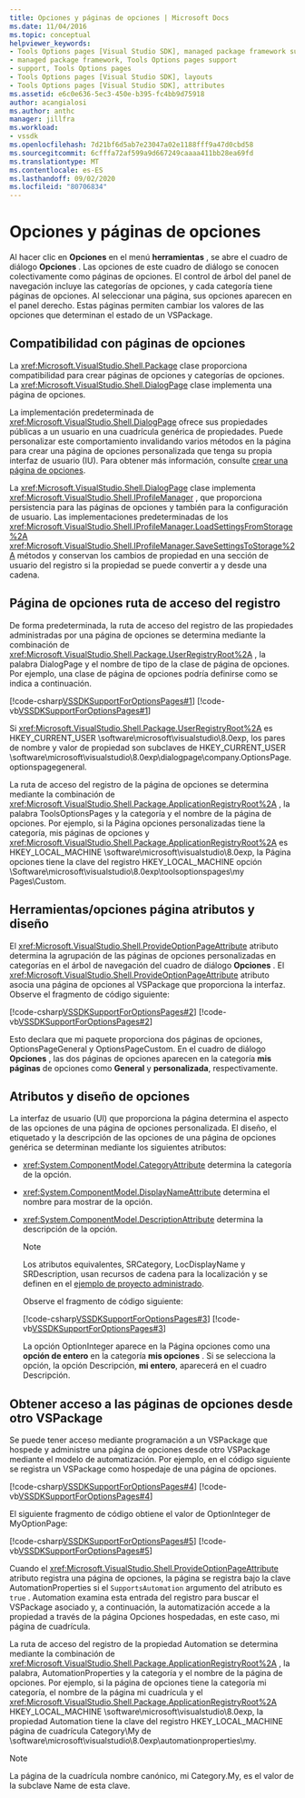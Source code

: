 ```yaml
---
title: Opciones y páginas de opciones | Microsoft Docs
ms.date: 11/04/2016
ms.topic: conceptual
helpviewer_keywords:
- Tools Options pages [Visual Studio SDK], managed package framework support
- managed package framework, Tools Options pages support
- support, Tools Options pages
- Tools Options pages [Visual Studio SDK], layouts
- Tools Options pages [Visual Studio SDK], attributes
ms.assetid: e6c0e636-5ec3-450e-b395-fc4bb9d75918
author: acangialosi
ms.author: anthc
manager: jillfra
ms.workload:
- vssdk
ms.openlocfilehash: 7d21bf6d5ab7e23047a02e1188fff9a47d0cbd58
ms.sourcegitcommit: 6cfffa72af599a9d667249caaaa411bb28ea69fd
ms.translationtype: MT
ms.contentlocale: es-ES
ms.lasthandoff: 09/02/2020
ms.locfileid: "80706834"
---
```

# <a name="options-and-options-pages"></a>Opciones y páginas de opciones
Al hacer clic en **Opciones** en el menú **herramientas** , se abre el cuadro de diálogo **Opciones** . Las opciones de este cuadro de diálogo se conocen colectivamente como páginas de opciones. El control de árbol del panel de navegación incluye las categorías de opciones, y cada categoría tiene páginas de opciones. Al seleccionar una página, sus opciones aparecen en el panel derecho. Estas páginas permiten cambiar los valores de las opciones que determinan el estado de un VSPackage.

## <a name="support-for-options-pages"></a>Compatibilidad con páginas de opciones
 La <xref:Microsoft.VisualStudio.Shell.Package> clase proporciona compatibilidad para crear páginas de opciones y categorías de opciones. La <xref:Microsoft.VisualStudio.Shell.DialogPage> clase implementa una página de opciones.

 La implementación predeterminada de <xref:Microsoft.VisualStudio.Shell.DialogPage> ofrece sus propiedades públicas a un usuario en una cuadrícula genérica de propiedades. Puede personalizar este comportamiento invalidando varios métodos en la página para crear una página de opciones personalizada que tenga su propia interfaz de usuario (IU). Para obtener más información, consulte [crear una página de opciones](../../extensibility/creating-an-options-page.md).

 La <xref:Microsoft.VisualStudio.Shell.DialogPage> clase implementa <xref:Microsoft.VisualStudio.Shell.IProfileManager> , que proporciona persistencia para las páginas de opciones y también para la configuración de usuario. Las implementaciones predeterminadas de los <xref:Microsoft.VisualStudio.Shell.IProfileManager.LoadSettingsFromStorage%2A> <xref:Microsoft.VisualStudio.Shell.IProfileManager.SaveSettingsToStorage%2A> métodos y conservan los cambios de propiedad en una sección de usuario del registro si la propiedad se puede convertir a y desde una cadena.

## <a name="options-page-registry-path"></a>Página de opciones ruta de acceso del registro
 De forma predeterminada, la ruta de acceso del registro de las propiedades administradas por una página de opciones se determina mediante la combinación de <xref:Microsoft.VisualStudio.Shell.Package.UserRegistryRoot%2A> , la palabra DialogPage y el nombre de tipo de la clase de página de opciones. Por ejemplo, una clase de página de opciones podría definirse como se indica a continuación.

 [!code-csharp[VSSDKSupportForOptionsPages#1](../../extensibility/internals/codesnippet/CSharp/options-and-options-pages_1.cs)]
 [!code-vb[VSSDKSupportForOptionsPages#1](../../extensibility/internals/codesnippet/VisualBasic/options-and-options-pages_1.vb)]

 Si <xref:Microsoft.VisualStudio.Shell.Package.UserRegistryRoot%2A> es HKEY_CURRENT_USER \software\microsoft\visualstudio\8.0exp, los pares de nombre y valor de propiedad son subclaves de HKEY_CURRENT_USER \software\microsoft\visualstudio\8.0exp\dialogpage\company.OptionsPage.optionspagegeneral.

 La ruta de acceso del registro de la página de opciones se determina mediante la combinación de <xref:Microsoft.VisualStudio.Shell.Package.ApplicationRegistryRoot%2A> , la palabra ToolsOptionsPages y la categoría y el nombre de la página de opciones. Por ejemplo, si la Página opciones personalizadas tiene la categoría, mis páginas de opciones y <xref:Microsoft.VisualStudio.Shell.Package.ApplicationRegistryRoot%2A> es HKEY_LOCAL_MACHINE \software\microsoft\visualstudio\8.0exp, la Página opciones tiene la clave del registro HKEY_LOCAL_MACHINE opción \Software\microsoft\visualstudio\8.0exp\toolsoptionspages\my Pages\Custom.

## <a name="toolsoptions-page-attributes-and-layout"></a>Herramientas/opciones página atributos y diseño
 El <xref:Microsoft.VisualStudio.Shell.ProvideOptionPageAttribute> atributo determina la agrupación de las páginas de opciones personalizadas en categorías en el árbol de navegación del cuadro de diálogo **Opciones** . El <xref:Microsoft.VisualStudio.Shell.ProvideOptionPageAttribute> atributo asocia una página de opciones al VSPackage que proporciona la interfaz. Observe el fragmento de código siguiente:

 [!code-csharp[VSSDKSupportForOptionsPages#2](../../extensibility/internals/codesnippet/CSharp/options-and-options-pages_2.cs)]
 [!code-vb[VSSDKSupportForOptionsPages#2](../../extensibility/internals/codesnippet/VisualBasic/options-and-options-pages_2.vb)]

 Esto declara que mi paquete proporciona dos páginas de opciones, OptionsPageGeneral y OptionsPageCustom. En el cuadro de diálogo **Opciones** , las dos páginas de opciones aparecen en la categoría **mis páginas** de opciones como **General** y **personalizada**, respectivamente.

## <a name="option-attributes-and-layout"></a>Atributos y diseño de opciones
 La interfaz de usuario (UI) que proporciona la página determina el aspecto de las opciones de una página de opciones personalizada. El diseño, el etiquetado y la descripción de las opciones de una página de opciones genérica se determinan mediante los siguientes atributos:

- <xref:System.ComponentModel.CategoryAttribute> determina la categoría de la opción.

- <xref:System.ComponentModel.DisplayNameAttribute> determina el nombre para mostrar de la opción.

- <xref:System.ComponentModel.DescriptionAttribute> determina la descripción de la opción.

  > [!NOTE]
  > Los atributos equivalentes, SRCategory, LocDisplayName y SRDescription, usan recursos de cadena para la localización y se definen en el [ejemplo de proyecto administrado](/azure/devops/integrate/index).

  Observe el fragmento de código siguiente:

  [!code-csharp[VSSDKSupportForOptionsPages#3](../../extensibility/internals/codesnippet/CSharp/options-and-options-pages_3.cs)]
  [!code-vb[VSSDKSupportForOptionsPages#3](../../extensibility/internals/codesnippet/VisualBasic/options-and-options-pages_3.vb)]

  La opción OptionInteger aparece en la Página opciones como una **opción de entero** en la categoría **mis opciones** . Si se selecciona la opción, la opción Descripción, **mi entero**, aparecerá en el cuadro Descripción.

## <a name="accessing-options-pages-from-another-vspackage"></a>Obtener acceso a las páginas de opciones desde otro VSPackage
 Se puede tener acceso mediante programación a un VSPackage que hospede y administre una página de opciones desde otro VSPackage mediante el modelo de automatización. Por ejemplo, en el código siguiente se registra un VSPackage como hospedaje de una página de opciones.

 [!code-csharp[VSSDKSupportForOptionsPages#4](../../extensibility/internals/codesnippet/CSharp/options-and-options-pages_4.cs)]
 [!code-vb[VSSDKSupportForOptionsPages#4](../../extensibility/internals/codesnippet/VisualBasic/options-and-options-pages_4.vb)]

 El siguiente fragmento de código obtiene el valor de OptionInteger de MyOptionPage:

 [!code-csharp[VSSDKSupportForOptionsPages#5](../../extensibility/internals/codesnippet/CSharp/options-and-options-pages_5.cs)]
 [!code-vb[VSSDKSupportForOptionsPages#5](../../extensibility/internals/codesnippet/VisualBasic/options-and-options-pages_5.vb)]

 Cuando el <xref:Microsoft.VisualStudio.Shell.ProvideOptionPageAttribute> atributo registra una página de opciones, la página se registra bajo la clave AutomationProperties si el `SupportsAutomation` argumento del atributo es `true` . Automation examina esta entrada del registro para buscar el VSPackage asociado y, a continuación, la automatización accede a la propiedad a través de la página Opciones hospedadas, en este caso, mi página de cuadrícula.

 La ruta de acceso del registro de la propiedad Automation se determina mediante la combinación de <xref:Microsoft.VisualStudio.Shell.Package.ApplicationRegistryRoot%2A> , la palabra, AutomationProperties y la categoría y el nombre de la página de opciones. Por ejemplo, si la página de opciones tiene la categoría mi categoría, el nombre de la página mi cuadrícula y el <xref:Microsoft.VisualStudio.Shell.Package.ApplicationRegistryRoot%2A> HKEY_LOCAL_MACHINE \software\microsoft\visualstudio\8.0exp, la propiedad Automation tiene la clave del registro HKEY_LOCAL_MACHINE página de cuadrícula Category\My de \software\microsoft\visualstudio\8.0exp\automationproperties\my.

> [!NOTE]
> La página de la cuadrícula nombre canónico, mi Category.My, es el valor de la subclave Name de esta clave.
